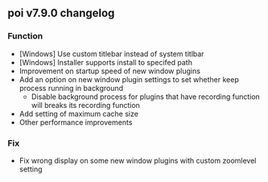 ## poi v7.9.0 changelog
### Function
- [Windows] Use custom titlebar instead of system titlbar
- [Windows] Installer supports install to specifed path
- Improvement on startup speed of new window plugins
- Add an option on new window plugin settings to set whether keep process running in background
  - Disable background process for plugins that have recording function will breaks its recording function
- Add setting of maximum cache size
- Other performance improvements

### Fix
- Fix wrong display on some new window plugins with custom zoomlevel setting

